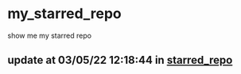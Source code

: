 # my_starred_repo
show me my starred repo

update at 03/05/22 12:18:44 in [starred_repo](./index.html)
---

